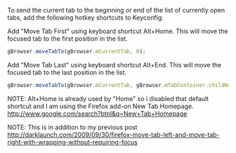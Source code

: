 To send the current tab to the beginning or end of the list of currently open tabs, add the following hotkey shortcuts to Keyconfig:

Add "Move Tab First" using keyboard shortcut Alt+Home. This will move the focused tab to the first position in the list.
```javascript
gBrowser.moveTabTo(gBrowser.mCurrentTab, 0);
```

Add "Move Tab Last" using keyboard shortcut Alt+End.  This will move the focused tab to the last position in the list.
```javascript
gBrowser.moveTabTo(gBrowser.mCurrentTab, gBrowser.mTabContainer.childNodes.length - 1);
```

NOTE: Alt+Home is already used by "Home" so i disabled that default shortcut and I am using the Firefox add-on New Tab Homepage. http://www.google.com/search?btnI&q=New+Tab+Homepage

NOTE: This is in addition to my previous post
http://darklaunch.com/2009/09/30/firefox-move-tab-left-and-move-tab-right-with-wrapping-without-requiring-focus